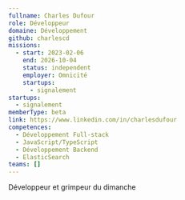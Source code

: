 ```yaml
---
fullname: Charles Dufour
role: Développeur
domaine: Développement
github: charlescd
missions:
  - start: 2023-02-06
    end: 2026-10-04
    status: independent
    employer: Omnicité
    startups:
      - signalement
startups:
  - signalement
memberType: beta
link: https://www.linkedin.com/in/charlesdufour
competences:
  - Développement Full-stack
  - JavaScript/TypeScript
  - Développement Backend
  - ElasticSearch
teams: []
---
```

Développeur et grimpeur du dimanche